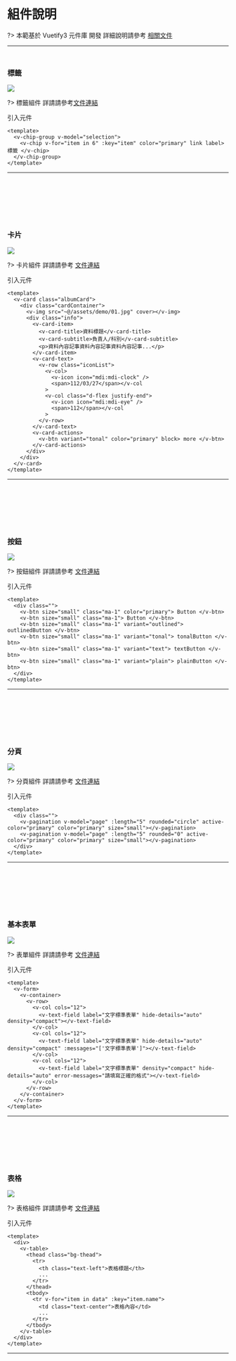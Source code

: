# 組件說明

?> 本範基於 Vuetify3 元件庫 開發 詳細說明請參考 [相關文件](https://vuetifyjs.com/en/#javascript)

<hr style="margin-bottom:3rem;"/>

### 標籤

<img  src="doc_img/img_chip.png"></img>

?> 標籤組件 詳請請參考[文件連結](https://vuetifyjs.com/en/components/chip-groups/#usage)

引入元件

```vue
<template>
  <v-chip-group v-model="selection">
    <v-chip v-for="item in 6" :key="item" color="primary" link label> 標籤 </v-chip>
  </v-chip-group>
</template>
```

<hr style="margin-bottom:8rem;"/>

### 卡片

<img  style="max-width:960px;" src="doc_img/img_card.png"></img>

?> 卡片組件 詳請請參考 [文件連結](https://vuetifyjs.com/en/components/cards/#usage)

引入元件

```vue
<template>
  <v-card class="albumCard">
    <div class="cardContainer">
      <v-img src="~@/assets/demo/01.jpg" cover></v-img>
      <div class="info">
        <v-card-item>
          <v-card-title>資料標題</v-card-title>
          <v-card-subtitle>負責人/科別</v-card-subtitle>
          <p>資料內容記事資料內容記事資料內容記事...</p>
        </v-card-item>
        <v-card-text>
          <v-row class="iconList">
            <v-col>
              <v-icon icon="mdi:mdi-clock" />
              <span>112/03/27</span></v-col
            >
            <v-col class="d-flex justify-end">
              <v-icon icon="mdi:mdi-eye" />
              <span>112</span></v-col
            >
          </v-row>
        </v-card-text>
        <v-card-actions>
          <v-btn variant="tonal" color="primary" block> more </v-btn>
        </v-card-actions>
      </div>
    </div>
  </v-card>
</template>
```

<hr style="margin-bottom:8rem;"/>

### 按鈕

<img  src="doc_img/img_btn.png"></img>

?> 按鈕組件 詳請請參考 [文件連結](https://vuetifyjs.com/en/components/buttons/#anatomy)

引入元件

```vue
<template>
  <div class="">
    <v-btn size="small" class="ma-1" color="primary"> Button </v-btn>
    <v-btn size="small" class="ma-1"> Button </v-btn>
    <v-btn size="small" class="ma-1" variant="outlined"> outlinedButton </v-btn>
    <v-btn size="small" class="ma-1" variant="tonal"> tonalButton </v-btn>
    <v-btn size="small" class="ma-1" variant="text"> textButton </v-btn>
    <v-btn size="small" class="ma-1" variant="plain"> plainButton </v-btn>
  </div>
</template>
```

<hr style="margin-bottom:8rem;"/>

### 分頁

<img  src="doc_img/img_paginations.png"></img>

?> 分頁組件 詳請請參考 [文件連結](https://vuetifyjs.com/en/components/paginations/#icons)

引入元件

```vue
<template>
  <div class="">
    <v-pagination v-model="page" :length="5" rounded="circle" active-color="primary" color="primary" size="small"></v-pagination>
    <v-pagination v-model="page" :length="5" rounded="0" active-color="primary" color="primary" size="small"></v-pagination>
  </div>
</template>
```

<hr style="margin-bottom:8rem;"/>

### 基本表單

<img  src="doc_img/img_from.png"></img>

?> 表單組件 詳請請參考 [文件連結](https://vuetifyjs.com/en/components/forms/#rules)

引入元件

```vue
<template>
  <v-form>
    <v-container>
      <v-row>
        <v-col cols="12">
          <v-text-field label="文字標準表單" hide-details="auto" density="compact"></v-text-field>
        </v-col>
        <v-col cols="12">
          <v-text-field label="文字標準表單" hide-details="auto" density="compact" :messages="['文字標準表單']"></v-text-field>
        </v-col>
        <v-col cols="12">
          <v-text-field label="文字標準表單" density="compact" hide-details="auto" error-messages="請填寫正確的格式"></v-text-field>
        </v-col>
      </v-row>
    </v-container>
  </v-form>
</template>
```

<hr style="margin-bottom:8rem;"/>

### 表格

<img  src="doc_img/img_table.png"></img>

?> 表格組件 詳請請參考 [文件連結](https://vuetifyjs.com/en/components/tables/#usage)

引入元件

```vue
<template>
  <div>
    <v-table>
      <thead class="bg-thead">
        <tr>
          <th class="text-left">表格標題</th>
          ...
        </tr>
      </thead>
      <tbody>
        <tr v-for="item in data" :key="item.name">
          <td class="text-center">表格內容</td>
          ...
        </tr>
      </tbody>
    </v-table>
  </div>
</template>
```

<hr style="margin-bottom:8rem;"/>
